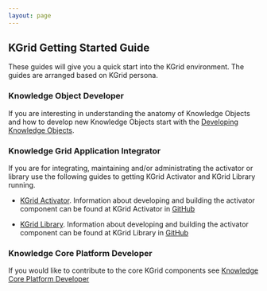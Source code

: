 ```yaml
---
layout: page
---
```

## KGrid Getting Started Guide

These guides will give you a quick start into the KGrid environment.  The guides are arranged based on KGrid persona.

### Knowledge Object Developer

If you are interesting in understanding the anatomy of Knowledge Objects and how to develop new
Knowledge Objects start with the [Developing Knowledge Objects](./developing-kos).

### Knowledge Grid Application Integrator

If you are for integrating, maintaining and/or administrating the activator or library use the following guides to 
getting KGrid Activator and KGrid Library running.

* [KGrid Activator](http://kgrid.org/kgrid-activator).  Information about developing and 
building the activator component can be found at KGrid Activator in [GitHub](https://github.com/kgrid/kgrid-activator)

* [KGrid Library](http://kgrid.org/kgrid-library).  Information about developing and 
building the activator component can be found at KGrid Library in [GitHub](https://github.com/kgrid/kgrid-library)

### Knowledge Core Platform Developer

If you would like to contribute to the core KGrid components see [Knowledge Core Platform Developer](./core-developers)

